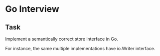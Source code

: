 # Go Interview

## Task

Implement a semantically correct store interface in Go.

For instance, the same multiple implementations have io.Writer interface.